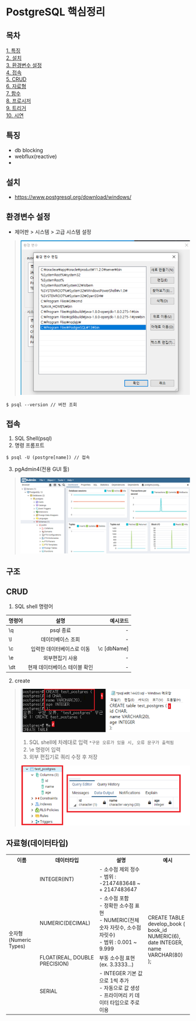 # PostgreSQL 핵심정리

## 목차
[1. 특징](#특징)   
[2. 설치](#설치)   
[3. 환경변수 설정](#환경변수-설정)   
[4. 접속](#접속)   
[5. CRUD](#CRUD)   
[6. 자료형](#자료형)   
[7. 함수](#함수)   
[8. 프로시저](#프로시저)   
[9. 트리거](#트리거)   
[10. 시연](#시연)   

## 특징
- db blocking
- webflux(reactive)
- 
## 설치
- https://www.postgresql.org/download/windows/

## 환경변수 설정
- 제어판 > 시스템 > 고급 시스템 설정
> ![ex_screen](images/psql.png)
```
$ psql --version // 버전 조회
```

## 접속
1. SQL Shell(psql)
2. 명령 프롬프트
```
$ psql -U (postgre[name]) // 접속
```
3. pgAdmin4(전용 GUI 툴)
> ![ex_screen](images/psql4.png)
> 
## 구조

## CRUD
1. SQL shell 명령어

| 명령어 | 설명 | 예시코드 |
|---|:---:|---:|
\q | psql 종료 | - |
\l | 데이터베이스 조회 | - |
\c | 입력한 데이터베이스로 이동 | \c [dbName] |
\e | 외부편집기 사용 | - |
\dt | 현재 데이터베이스 테이블 확인 | - |

2. create
> ![ex_screen](images/psql2.png)
> 1) SQL shell에 차례대로 입력 `*구문 오류가 있을 시, 오류 문구가 출력됨`
> 2) \e 명령어 입력
> 3) 외부 편집기로 쿼리 수정 후 저장
> 
> ![ex_screen](images/psql3.png)
> 

## 자료형(데이터타입)
<table>
  <tr>
    <th>이름</th>
    <th>데이터타입</th>
    <th>설명</th>
    <th>예시</th>
  </tr>
  <tr>
    <td rowspan=4>숫자형(Numeric Types)</td>
    <td>INTEGER(INT)</td>
    <td>
      - 소수점 제외 정수</br>
      - 범위 : -2147483648 ~ + 2147483647
    </td>
    <td rowspan=4>
      CREATE TABLE develop_book ( </br>
        book_id NUMERIC(6), </br>
        date    INTEGER, </br>
        name    VARCHAR(80) </br>
      );
    </td>
  </tr>
  <tr>
    <td>NUMERIC(DECIMAL)</td>
    <td>
      - 소수점 포함</br>
      - 정확한 소수점 표현</br>
      - NUMERIC(전체 숫자 자릿수, 소수점 자릿수)</br>
      - 범위 : 0.001 ~ 9.999
    </td>
  </tr>
  <tr>
    <td>FLOAT(REAL, DOUBLE PRECISION)</td>
    <td>부동 소수점 표현(ex. 3.3333...)</td>
  </tr>
  <tr>
    <td>SERIAL</td>
    <td>
      - INTEGER 기본 값으로 1씩 추가</br>
      - 자동으로 값 생성</br>
      - 프라이머리 키 데이터 타입으로 주로 이용
    </td>
  </tr>
</table>
